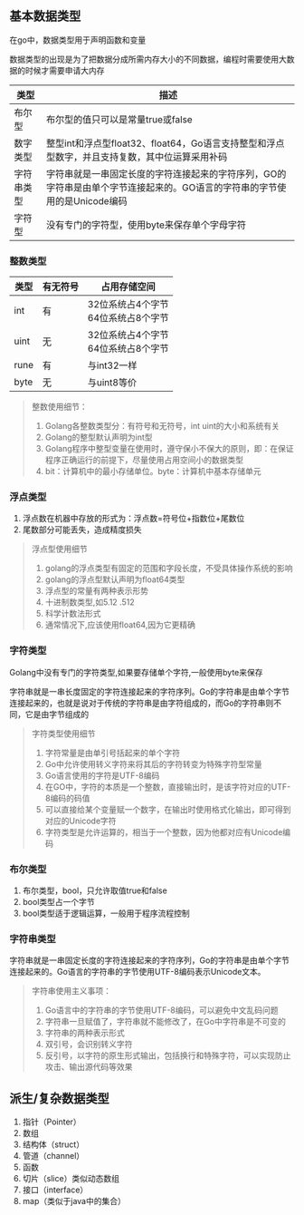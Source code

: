 ## 基本数据类型

在go中，数据类型用于声明函数和变量

数据类型的出现是为了把数据分成所需内存大小的不同数据，编程时需要使用大数据的时候才需要申请大内存

| 类型       | 描述                                                         |
| ---------- | ------------------------------------------------------------ |
| 布尔型     | 布尔型的值只可以是常量true或false                            |
| 数字类型   | 整型int和浮点型float32、float64，Go语言支持整型和浮点型数字，并且支持复数，其中位运算采用补码 |
| 字符串类型 | 字符串就是一串固定长度的字符连接起来的字符序列，GO的字符串是由单个字节连接起来的。GO语言的字符串的字节使用的是Unicode编码 |
| 字符型     | 没有专门的字符型，使用byte来保存单个字母字符                 |

### 整数类型

| 类型 | 有无符号 | 占用存储空间                             |
| ---- | -------- | ---------------------------------------- |
| int  | 有       | 32位系统占4个字节<br />64位系统占8个字节 |
| uint | 无       | 32位系统占4个字节<br />64位系统占8个字节 |
| rune | 有       | 与int32一样                              |
| byte | 无       | 与uint8等价                              |

> 整数使用细节：
>
> 1. Golang各整数类型分：有符号和无符号，int uint的大小和系统有关
> 2. Golang的整型默认声明为int型
> 3. Golang程序中整型变量在使用时，遵守保小不保大的原则，即：在保证程序正确运行的前提下，尽量使用占用空间小的数据类型
> 4. bit：计算机中的最小存储单位。byte：计算机中基本存储单元

### 浮点类型

1. 浮点数在机器中存放的形式为：浮点数=符号位+指数位+尾数位
2. 尾数部分可能丢失，造成精度损失

> 浮点型使用细节
>
> 1. golang的浮点类型有固定的范围和字段长度，不受具体操作系统的影响
> 2. golang的浮点型默认声明为float64类型
> 3. 浮点型的常量有两种表示形势
> 	1. 十进制数类型,如5.12 .512
> 	2. 科学计数法形式
> 4. 通常情况下,应该使用float64,因为它更精确

### 字符类型

Golang中没有专门的字符类型,如果要存储单个字符,一般使用byte来保存

字符串就是一串长度固定的字符连接起来的字符序列。Go的字符串是由单个字节连接起来的，也就是说对于传统的字符串是由字符组成的，而Go的字符串则不同，它是由字节组成的

> 字符类型使用细节
>
> 1. 字符常量是由单引号括起来的单个字符
> 2. Go中允许使用转义字符来将其后的字符转变为特殊字符型常量
> 3. Go语言使用的字符是UTF-8编码
> 4. 在GO中，字符的本质是一个整数，直接输出时，是该字符对应的UTF-8编码的码值
> 5. 可以直接给某个变量赋一个数字，在输出时使用格式化输出，即可得到对应的Unicode字符
> 6. 字符类型是允许运算的，相当于一个整数，因为他都对应有Unicode编码

### 布尔类型

1. 布尔类型，bool，只允许取值true和false
2. bool类型占一个字节
3. bool类型适于逻辑运算，一般用于程序流程控制

### 字符串类型

字符串就是一串固定长度的字符连接起来的字符序列，Go的字符串是由单个字节连接起来的。Go语言的字符串的字节使用UTF-8编码表示Unicode文本。

> 字符串使用主义事项：
>
> 1. Go语言中的字符串的字节使用UTF-8编码，可以避免中文乱码问题
> 2. 字符串一旦赋值了，字符串就不能修改了，在Go中字符串是不可变的
> 3. 字符串的两种表示形式
> 	1. 双引号，会识别转义字符
> 	2. 反引号，以字符的原生形式输出，包括换行和特殊字符，可以实现防止攻击、输出源代码等效果


## 派生/复杂数据类型

1. 指针（Pointer）
2. 数组
3. 结构体（struct）
4. 管道（channel）
5. 函数
6. 切片（slice）类似动态数组
7. 接口（interface）
8. map（类似于java中的集合）

